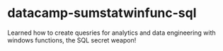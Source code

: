 # datacamp-sumstatwinfunc-sql

Learned how to create quesries for analytics and data engineering with windows functions, the SQL secret weapon!
